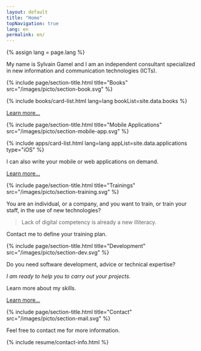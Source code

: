 ```yaml
---
layout: default
title: "Home"
topNavigation: true
lang: en
permalink: en/
---
```


{% assign lang = page.lang %}


My name is Sylvain Gamel and I am an independent consultant specialized 
in new information and communication technologies (ICTs).


{% include page/section-title.html 
    title="Books"
    src="/images/picto/section-book.svg" %}

{% include books/card-list.html lang=lang bookList=site.data.books %}

[Learn more...](/en/books)



{% include page/section-title.html 
    title="Mobile Applications"
    src="/images/picto/section-mobile-app.svg" %}

{% include apps/card-list.html lang=lang appList=site.data.applications type="iOS" %}

I can also write your mobile or web applications on demand.

[Learn more...](/en/applications)



{% include page/section-title.html 
    title="Trainings"
    src="/images/picto/section-training.svg" %}

You are an individual, or a company, and you want to train, 
or train your staff, in the use of new technologies?

> Lack of digital competency is already a new illiteracy.

Contact me to define your training plan.


{% include page/section-title.html 
    title="Development"
    src="/images/picto/section-dev.svg" %}


Do you need software development, advice or technical expertise?

*I am ready to help you to carry out your projects.*

Learn more about my skills.


[Learn more...](/fr/a-propos)


{% include page/section-title.html 
    title="Contact"
    src="/images/picto/section-mail.svg" %}


Feel free to contact me for more information.

{% include resume/contact-info.html %}
